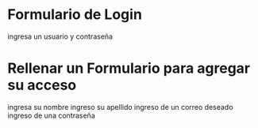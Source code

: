 # Formulario de Login

ingresa un usuario y contraseña 

# Rellenar un Formulario para agregar su acceso
 ingresa  su nombre
 ingreso su apellido
 ingreso de un correo deseado
 ingreso de una contraseña 
 